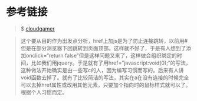 # 参考链接

> $ <a href="http://www.cnblogs.com/cloudgamer/">cloudgamer<a/>

> 这个要从目的作为出发点分析，href上加js是为了防止连接跳转，以前用#但是在部分浏览器下回跳转到页面顶部。这样就不好了，于是有人想到了添加onclick=“return false”但是这样问题又来了，这样做会组织绑定的时间，比如我们用jquery。于是就有了用href=”javascript:void(0);”的写法，这种做法开始确实是由一些写c的人，因为编写习惯而写的。后来有人讲void函数去掉了。就有了比较简洁的写法，其实在a在没有连接的时候完全可以去掉href属性或改用其他元素，只要加个指向时的鼠标样式就可以了。根据个人习惯而定。